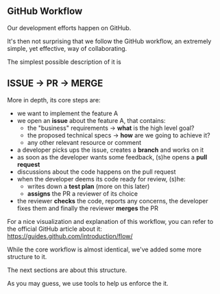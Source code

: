 ## GitHub Workflow
Our development efforts happen on GitHub.

It's then not surprising that we follow the GitHub workflow, an extremely simple, yet effective, way of collaborating.

The simplest possible description of it is

<p align="center">
<h2>ISSUE &rarr; PR &rarr; MERGE</h2>
</p>

More in depth, its core steps are:

- we want to implement the feature A
- we open an **issue** about the feature A, that contains:
  -  the "business" requirements &rarr; **what** is the high level goal?
  -  the proposed technical specs &rarr; **how** are we going to achieve it?
  -  any other relevant resource or comment
- a developer picks ups the issue, creates a **branch** and works on it
- as soon as the developer wants some feedback, (s)he opens a **pull request**
- discussions about the code happens on the pull request
- when the developer deems its code ready for review, (s)he:
  - writes down a **test plan** (more on this later)
  - **assigns** the PR a reviewer of its choice
- the reviewer **checks** the code, reports any concerns, the developer fixes them and finally the reviewer **merges** the PR

For a nice visualization and explanation of this workflow, you can refer to the official GitHub article about it: https://guides.github.com/introduction/flow/

While the core workflow is almost identical, we've added some more structure to it.

The next sections are about this structure.

As you may guess, we use tools to help us enforce the it.